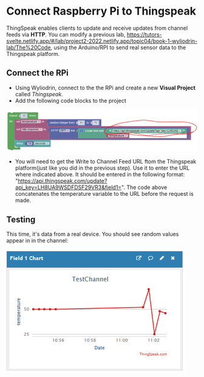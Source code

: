 # Connect Raspberry Pi to Thingspeak

ThingSpeak enables clients to update and receive updates from channel feeds via **HTTP**. You can modify a previous lab, https://tutors-svelte.netlify.app/#/lab/project2-2022.netlify.app/topic04/book-1-wyliodrin-lab/The%20Code, using the Arduino/RPI to send real sensor data to the Thingspeak platform.



## Connect the RPi

+ Using Wyliodrin, connect to the the RPi and create a new  **Visual Project** called *Thingspeak*.
+ Add the following code blocks to the project

![image-20220304115343430](./img/image-20220304115343430.png)

+ You will need to get the Write to Channel Feed URL ftom the Thingspeak platform(just like you did in the previous step). Use it to enter the URL where indicated above. It should be entered in the following format: "https://api.thingspeak.com/update?api_key=LH8UA9WSDFDSF29VR3&field1=". The code above concatenates the temperature variable to the URL before the request is made.

## Testing

This time, it's data from a real device. You should see random values appear in in the channel:

![image-20220304120159623](./img/image-20220304120159623.png)
